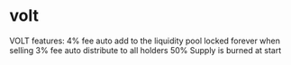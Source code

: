 # volt
VOLT features:
   4% fee auto add to the liquidity pool locked forever when selling
   3% fee auto distribute to all holders
   50% Supply is burned at start
